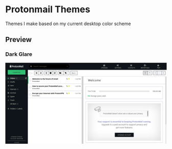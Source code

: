 # Protonmail Themes
Themes I make based on my current desktop color scheme

## Preview
### Dark Glare
![theme1](https://raw.githubusercontent.com/fire-walker/protonmail-themes/master/darkglare/protonmail.png)
